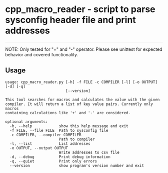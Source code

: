 
# cpp_macro_reader - script to parse sysconfig header file and print addresses
-----------------------

NOTE: Only tested for "+" and "-" operator.
Please see unittest for expected behavior and covered functionality.

## Usage 

```
usage: cpp_macro_reader.py [-h] -f FILE -c COMPILER [-l] [-o OUTPUT] [-d] [-q]
                           [--version]

This tool searches for macros and calculates the value with the given
compiler. It will return a list of key value pairs. Currently only macros
containing calculations like '+' and '-' are considered.

optional arguments:
  -h, --help            show this help message and exit
  -f FILE, --file FILE  Path to sysconfig file
  -c COMPILER, --compiler COMPILER
                        Path to compiler
  -l, --list            List addresses
  -o OUTPUT, --output OUTPUT
                        Write addresses to csv file
  -d, --debug           Print debug information
  -q, --quiet           Print only errors
  --version             show program's version number and exit

```
